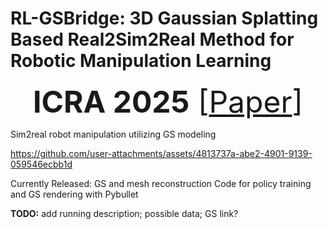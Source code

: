 # RL-GSBridge: 3D Gaussian Splatting Based Real2Sim2Real Method for Robotic Manipulation Learning


<font size=10> <p align="center"> **ICRA 2025** [[Paper](https://arxiv.org/abs/2409.20291)]</p></font>

Sim2real robot manipulation utilizing GS modeling

https://github.com/user-attachments/assets/4813737a-abe2-4901-9139-059546ecbb1d

Currently Released:
GS and mesh reconstruction
Code for policy training and GS rendering with Pybullet 

**TODO:** add running description; possible data; GS link?
